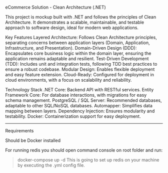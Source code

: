 eCommerce Solution - Clean Architecture (.NET)

This project is mockup built with .NET and follows the principles of Clean Architecture. It demonstrates a scalable, maintainable, and testable approach to software design, ideal for modern web applications.

Key Features
Layered Architecture: Follows Clean Architecture principles, separating concerns between application layers (Domain, Application, Infrastructure, and Presentation).
Domain-Driven Design (DDD): Encapsulates core business logic within the domain layer, ensuring the application remains adaptable and resilient.
Test-Driven Development (TDD): Includes unit and integration tests, following TDD best practices to ensure a robust codebase.
Modular Design: Enables flexible deployment and easy feature extension.
Cloud-Ready: Configured for deployment in cloud environments, with a focus on scalability and reliability.

Technology Stack
.NET Core: Backend API with RESTful services.
Entity Framework Core: For database interactions, with migrations for easy schema management.
PostgreSQL / SQL Server: Recommended databases, adaptable to other SQL/NoSQL databases.
Automapper: Simplifies data mapping between layers.
Dependency Injection: Ensures modularity and testability.
Docker: Containerization support for easy deployment.

----------------------------------------------------
Requirements

Should be Docker installed

For running redis you should open command console on root folder and run:
> docker-compose up -d
This is going to set up redis on your machine by executing the .yml config file.
